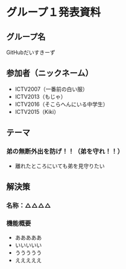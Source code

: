 # グループ１発表資料

## グループ名
GitHubだいすきーず

## 参加者（ニックネーム）
- ICTV2007（一番前の白い服）
- ICTV2013（もじゃ）
- ICTV2016（そこらへんにいる中学生）
- ICTV2015（Kiki）

## テーマ
### 弟の無断外出を防げ！！（弟を守れ！！）
- 離れたところにいても弟を見守りたい

## 解決策
### 名称：△△△△
### 機能概要
- あああああ  
- いいいいい  
- ううううう
- えええええ

